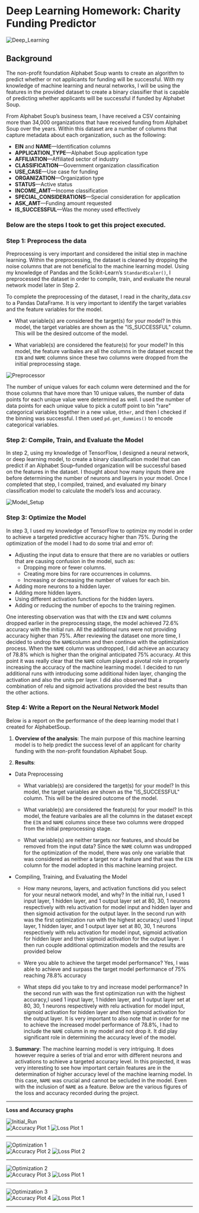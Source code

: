 # Deep Learning Homework: Charity Funding Predictor
![Deep_Learning](/Images/Deep_Learning2.jpg)

## Background

The non-profit foundation Alphabet Soup wants to create an algorithm to predict whether or not applicants for funding will be successful. With my knowledge of machine learning and neural networks, I will be using the features in the provided dataset to create a binary classifier that is capable of predicting whether applicants will be successful if funded by Alphabet Soup.

From Alphabet Soup’s business team, I have received a CSV containing more than 34,000 organizations that have received funding from Alphabet Soup over the years. Within this dataset are a number of columns that capture metadata about each organization, such as the following:

* **EIN** and **NAME**—Identification columns
* **APPLICATION_TYPE**—Alphabet Soup application type
* **AFFILIATION**—Affiliated sector of industry
* **CLASSIFICATION**—Government organization classification
* **USE_CASE**—Use case for funding
* **ORGANIZATION**—Organization type
* **STATUS**—Active status
* **INCOME_AMT**—Income classification
* **SPECIAL_CONSIDERATIONS**—Special consideration for application
* **ASK_AMT**—Funding amount requested
* **IS_SUCCESSFUL**—Was the money used effectively

### Below are the steps I took to get this project executed.

### Step 1: Preprocess the data

Preprocessing is very important and considered the initial step in machine learning. Within the preprocessing, the dataset is cleaned by dropping the noise columns that are not beneficial to the machine learning model. Using my knowledge of Pandas and the Scikit-Learn’s `StandardScaler()`, I preprocessed the dataset in order to compile, train, and evaluate the neural network model later in Step 2.

To complete the preprocessing of the dataset, I read in the charity_data.csv to a Pandas DataFrame. It is very important to identify the target variables and the feature variables for the model.
  * What variable(s) are considered the target(s) for your model?
    In this model, the target variables are shown as the "IS_SUCCESSFUL" column. This will be the desired outcome of the model. 
  
  * What variable(s) are considered the feature(s) for your model?
     In this model, the feature varibales are all the columns in the dataset except the `EIN` and `NAME` columns since these two columns were dropped from the initial preprocessing stage.
   
![Preprocessor](/Images/Preprocessor.jpg)

The number of unique values for each column were determined and the for those columns that have more than 10 unique values, the number of data points for each unique value were determined as well. I used the number of data points for each unique value to pick a cutoff point to bin "rare" categorical variables together in a new value, `Other`, and then I checked if the binning was successful. I then used `pd.get_dummies()` to encode categorical variables.

### Step 2: Compile, Train, and Evaluate the Model

In step 2, using my knowledge of TensorFlow, I designed a neural network, or deep learning model, to create a binary classification model that can predict if an Alphabet Soup–funded organization will be successful based on the features in the dataset. I thought about how many inputs there are before determining the number of neurons and layers in your model. Once I completed that step, I compiled, trained, and evaluated my binary classification model to calculate the model’s loss and accuracy.

![Model_Setup](/Images/Model_Setup.jpg)

### Step 3: Optimize the Model

In step 3, I used my knowledge of TensorFlow to optimize my model in order to achieve a targeted predictive accuracy higher than 75%. During the optimization of the model I had to do some trial and error of:
* Adjusting the input data to ensure that there are no variables or outliers that are causing confusion in the model, such as:
  * Dropping more or fewer columns.
  * Creating more bins for rare occurrences in columns.
  * Increasing or decreasing the number of values for each bin.
* Adding more neurons to a hidden layer.
* Adding more hidden layers.
* Using different activation functions for the hidden layers.
* Adding or reducing the number of epochs to the training regimen.

One interesting observation was that with the `EIN` and `NAME` columns  dropped earlier in the preprocessing stage, the model achieved 72.6% accuracy with the initial run. All the additional runs were not providing accuracy higher than 75%. After reviewing the dataset one more time, I decided to undrop the `NAME`column and then continue with the optimization process. When the `NAME` column was undropped, I did achieve an accuracy of 78.8% which is higher than the original anticipated 75% accuracy. At this point it was really clear that the `NAME` colum played a pivotal role in properly increasing the accuracy of the machine learning model. I decided to run additional runs with introducing some additional hiden layer, changing the activation and also the units per layer. I did also observed that a combination of relu and sigmoid activations provided the best results than the other actions.

### Step 4: Write a Report on the Neural Network Model

Below is a report on the performance of the deep learning model that I created for AlphabetSoup.

1. **Overview of the analysis**: 
    The main purpose of this machine learning model is to help predict the success level of an applicant for charity funding with the non-profit foundation Alphabet Soup.

2. **Results**: 

  * Data Preprocessing
    * What variable(s) are considered the target(s) for your model?
      In this model, the target variables are shown as the "IS_SUCCESSFUL" column. This will be the desired outcome of the model. 

    * What variable(s) are considered the feature(s) for your model?
      In this model, the feature varibales are all the columns in the dataset except the `EIN` and `NAME` columns since these two columns were dropped from the initial preprocessing stage.
    * What variable(s) are neither targets nor features, and should be removed from the input data?
      Since the `NAME` column was undropped for the optimization of the model, there was only one variable that was considered as neither a target nor a feature and that was the `EIN` column for the model adopted in this machine learning project.
    
  * Compiling, Training, and Evaluating the Model
    * How many neurons, layers, and activation functions did you select for your neural network model, and why?
      In the initial run, I used 1 input layer, 1 hidden layer, and 1 output layer set at 80, 30, 1 neurons respectively with relu activation for model input and hidden layer and then sigmoid activation for the output layer. In the second run with was the first optimization run with the highest accuracy,I used 1 input layer, 1 hidden layer, and 1 output layer set at 80, 30, 1 neurons respectively with relu activation for model input, sigmoid activation for hidden layer and then sigmoid activation for the output layer. I then run couple additional optimization models and the results are provided below
    * Were you able to achieve the target model performance?
      Yes, I was able to achieve and surpass the target model performance of 75% reaching 78.8% accuracy
      
    * What steps did you take to try and increase model performance?
      In the second run with was the first optimization run with the highest accuracy,I used 1 input layer, 1 hidden layer, and 1 output layer set at 80, 30, 1 neurons respectively with relu activation for model input, sigmoid activation for hidden layer and then sigmoid activation for the output layer. It is very important to also note that in order for me to achieve the increased model performance of 78.8%, I had to include the `NAME` column in my model and not drop it. It did play significant role in determining the accuracy level of the model.
      
3. **Summary**:
The machine learning model is very intriguing. It does however require a series of trial and error with different neurons and activations to achieve a targeted accuracy level. In this projected, it was very interesting to see how important certain features are in the determination of higher accuracy level of the machine learning model. In this case, `NAME` was crucial and cannot be secluded in the model. Even with the inclusion of `NAME` as a feature. Below are the various figures of the loss and accuracy recorded during the project.
---
**Loss and Accuracy graphs**

![Initial_Run](/Images/Initial_Run.jpg)      
![Accuracy Plot 1](/Images/accuracy_plot1.PNG)      ![Loss Plot 1](/Images/loss_plot1.PNG)

---
![Optimization 1](/Images/Optimization_1.jpg)      
![Accuracy Plot 2](/Images/accuracy_plot2.PNG)      ![Loss Plot 2](/Images/loss_plot2.PNG)

---
![Optimization 2](/Images/Optimization_2.jpg)      
![Accuracy Plot 3](/Images/accuracy_plot3.PNG)      ![Loss Plot 1](/Images/loss_plot3.PNG)

---
![Optimization 3](/Images/Optimization_3.jpg)      
![Accuracy Plot 4](/Images/accuracy_plot4.PNG)      ![Loss Plot 1](/Images/loss_plot4.PNG)

---

